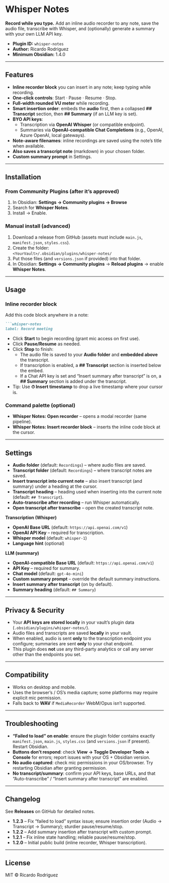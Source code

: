 # Whisper Notes

**Record while you type.** Add an inline audio recorder to any note, save the audio file, transcribe with Whisper, and (optionally) generate a summary with your own LLM API key.

- **Plugin ID:** `whisper-notes`
- **Author:** Ricardo Rodriguez
- **Minimum Obsidian:** 1.4.0

---

## Features

- **Inline recorder block** you can insert in any note; keep typing while recording.
- **One-click controls**: Start · Pause · Resume · Stop.
- **Full-width rounded VU meter** while recording.
- **Smart insertion order**: embeds the **audio** first, then a collapsed **## Transcript** section, then **## Summary** (if an LLM key is set).
- **BYO API keys**:
  - Transcription via **OpenAI Whisper** (or compatible endpoint).
  - Summaries via **OpenAI-compatible Chat Completions** (e.g., OpenAI, Azure OpenAI, local gateways).
- **Note-aware filenames**: inline recordings are saved using the note’s title when available.
- **Also saves a transcript note** (markdown) in your chosen folder.
- **Custom summary prompt** in Settings.

---

## Installation

### From Community Plugins (after it’s approved)
1. In Obsidian: **Settings → Community plugins → Browse**
2. Search for **Whisper Notes**.
3. Install → Enable.

### Manual install (advanced)
1. Download a release from GitHub (assets must include `main.js`, `manifest.json`, `styles.css`).
2. Create the folder:  
   `<YourVault>/.obsidian/plugins/whisper-notes/`
3. Put those files (and `versions.json` if provided) into that folder.
4. In Obsidian: **Settings → Community plugins** → **Reload plugins** → enable **Whisper Notes**.

---

## Usage

### Inline recorder block
Add this code block anywhere in a note:

````md
```whisper-notes
label: Record meeting
````

- Click **Start** to begin recording (grant mic access on first use).
- Click **Pause/Resume** as needed.
- Click **Stop** to finish:
  - The audio file is saved to your **Audio folder** and **embedded above** the transcript.
  - If transcription is enabled, a **## Transcript** section is inserted below the embed.
  - If a Chat API key is set and “Insert summary after transcript” is on, a **## Summary** section is added under the transcript.
- Tip: Use **⏱ Insert timestamp** to drop a live timestamp where your cursor is.

### Command palette (optional)
- **Whisper Notes: Open recorder** – opens a modal recorder (same pipeline).
- **Whisper Notes: Insert recorder block** – inserts the inline code block at the cursor.

---

## Settings

- **Audio folder** (default: `Recordings`) – where audio files are saved.
- **Transcript folder** (default: `Recordings`) – where transcript notes are saved.
- **Insert transcript into current note** – also insert transcript (and summary) under a heading at the cursor.
- **Transcript heading** – heading used when inserting into the current note (default: `## Transcript`).
- **Auto-transcribe after recording** – run Whisper automatically.
- **Open transcript after transcribe** – open the created transcript note.

**Transcription (Whisper)**
- **OpenAI Base URL** (default: `https://api.openai.com/v1`)
- **OpenAI API Key** – required for transcription.
- **Whisper model** (default: `whisper-1`)
- **Language hint** (optional)

**LLM (summary)**
- **OpenAI-compatible Base URL** (default: `https://api.openai.com/v1`)
- **API Key** – required for summary.
- **Chat model** (default: `gpt-4o-mini`)
- **Custom summary prompt** – override the default summary instructions.
- **Insert summary after transcript** (on by default).
- **Summary heading** (default: `## Summary`)

---

## Privacy & Security

- Your **API keys are stored locally** in your vault’s plugin data (`.obsidian/plugins/whisper-notes/`).
- Audio files and transcripts are saved **locally** in your vault.
- When enabled, audio is sent **only** to the transcription endpoint you configure; summaries are sent **only** to your chat endpoint.
- This plugin does **not** use any third-party analytics or call any server other than the endpoints you set.

---

## Compatibility

- Works on desktop and mobile.  
- Uses the browser’s / OS’s media capture; some platforms may require explicit mic permission.
- Falls back to **WAV** if `MediaRecorder` WebM/Opus isn’t supported.

---

## Troubleshooting

- **“Failed to load” on enable**: ensure the plugin folder contains exactly `manifest.json`, `main.js`, `styles.css` (and `versions.json` if present). Restart Obsidian.
- **Buttons don’t respond**: check **View → Toggle Developer Tools → Console** for errors; report issues with your OS + Obsidian version.
- **No audio captured**: check mic permissions in your OS/browser. Try restarting Obsidian after granting permission.
- **No transcript/summary**: confirm your API keys, base URLs, and that “Auto-transcribe” / “Insert summary after transcript” are enabled.

---

## Changelog

See **Releases** on GitHub for detailed notes.

- **1.2.3** – Fix “failed to load” syntax issue; ensure insertion order (Audio → Transcript → Summary); sturdier pause/resume/stop.
- **1.2.2** – Add summary insertion after transcript with custom prompt.
- **1.2.1** – Fix inline state handling; reliable pause/resume/stop.
- **1.2.0** – Initial public build (inline recorder, Whisper transcription).

---

## License

MIT © Ricardo Rodriguez
